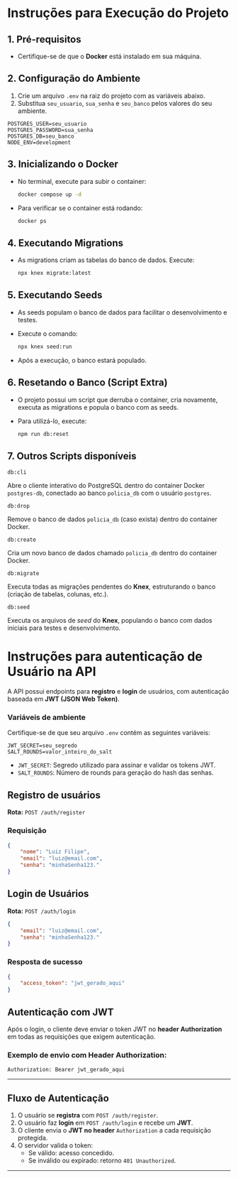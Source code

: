 # Instruções para Execução do Projeto

## 1. Pré-requisitos

-   Certifique-se de que o **Docker** está instalado em sua máquina.

## 2. Configuração do Ambiente

1. Crie um arquivo `.env` na raiz do projeto com as variáveis abaixo.
2. Substitua `seu_usuario`, `sua_senha` e `seu_banco` pelos valores do seu ambiente.

```env
POSTGRES_USER=seu_usuario
POSTGRES_PASSWORD=sua_senha
POSTGRES_DB=seu_banco
NODE_ENV=development
```

## 3. Inicializando o Docker

-   No terminal, execute para subir o container:

    ```bash
    docker compose up -d
    ```

-   Para verificar se o container está rodando:

    ```bash
    docker ps
    ```

## 4. Executando Migrations

-   As migrations criam as tabelas do banco de dados. Execute:

    ```bash
    npx knex migrate:latest
    ```

## 5. Executando Seeds

-   As seeds populam o banco de dados para facilitar o desenvolvimento e testes.
-   Execute o comando:

    ```bash
    npx knex seed:run
    ```

-   Após a execução, o banco estará populado.

## 6. Resetando o Banco (Script Extra)

-   O projeto possui um script que derruba o container, cria novamente, executa as migrations e popula o banco com as seeds.
-   Para utilizá-lo, execute:

    ```bash
    npm run db:reset
    ```

## 7. Outros Scripts disponíveis

`db:cli`

Abre o cliente interativo do PostgreSQL dentro do container Docker `postgres-db`, conectado ao banco `policia_db` com o usuário `postgres`.

`db:drop`

Remove o banco de dados `policia_db` (caso exista) dentro do container Docker.

`db:create`

Cria um novo banco de dados chamado `policia_db` dentro do container Docker.

`db:migrate`

Executa todas as migrações pendentes do **Knex**, estruturando o banco (criação de tabelas, colunas, etc.).

`db:seed`

Executa os arquivos de _seed_ do **Knex**, populando o banco com dados iniciais para testes e desenvolvimento.

# Instruções para autenticação de Usuário na API

A API possui endpoints para **registro** e **login** de usuários, com autenticação baseada em **JWT (JSON Web Token)**.

### Variáveis de ambiente

Certifique-se de que seu arquivo `.env` contém as seguintes variáveis:

```env
JWT_SECRET=seu_segredo
SALT_ROUNDS=valor_inteiro_do_salt
```

-   `JWT_SECRET`: Segredo utilizado para assinar e validar os tokens JWT.
-   `SALT_ROUNDS`: Número de rounds para geração do hash das senhas.

## Registro de usuários

**Rota:** `POST /auth/register`

### Requisição

```json
{
    "nome": "Luiz Filipe",
    "email": "luiz@email.com",
    "senha": "minhaSenha123."
}
```

## Login de Usuários

**Rota:** `POST /auth/login`

```json
{
    "email": "luiz@email.com",
    "senha": "minhaSenha123."
}
```

### Resposta de sucesso

```json
{
    "access_token": "jwt_gerado_aqui"
}
```

## Autenticação com JWT

Após o login, o cliente deve enviar o token JWT no **header Authorization** em todas as requisições que exigem autenticação.

### Exemplo de envio com Header Authorization:

```
Authorization: Bearer jwt_gerado_aqui
```

---

## Fluxo de Autenticação

1. O usuário se **registra** com `POST /auth/register`.
2. O usuário faz **login** em `POST /auth/login` e recebe um **JWT**.
3. O cliente envia o **JWT no header** `Authorization` a cada requisição protegida.
4. O servidor valida o token:
    - Se válido: acesso concedido.
    - Se inválido ou expirado: retorno `401 Unauthorized`.

---
